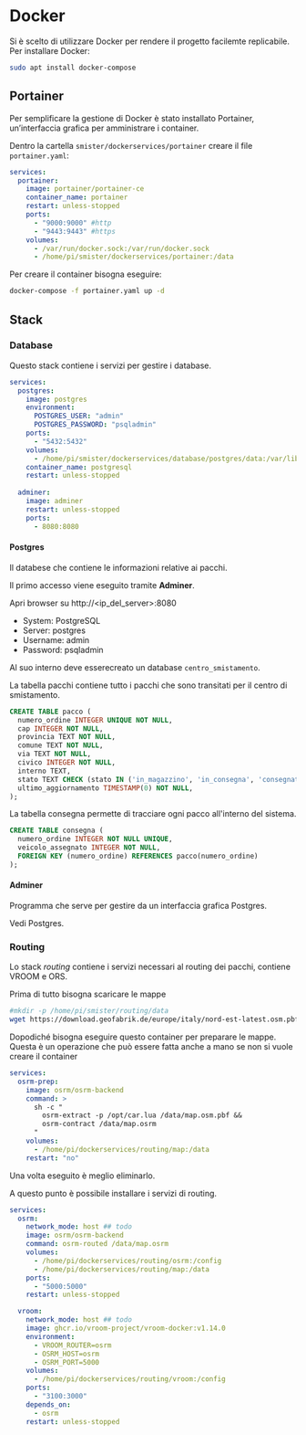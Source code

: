 
# Docker


Si è scelto di utilizzare Docker per rendere il progetto facilemte replicabile. Per installare Docker:

```sh
sudo apt install docker-compose
```

## Portainer

Per semplificare la gestione di Docker è stato installato Portainer, un’interfaccia grafica per amministrare i container.

Dentro la cartella  `smister/dockerservices/portainer` creare il file `portainer.yaml`:

```yaml
services:
  portainer:
    image: portainer/portainer-ce
    container_name: portainer
    restart: unless-stopped
    ports:
      - "9000:9000" #http
      - "9443:9443" #https
    volumes:
      - /var/run/docker.sock:/var/run/docker.sock
      - /home/pi/smister/dockerservices/portainer:/data
```

Per creare il container bisogna eseguire:

```sh
docker-compose -f portainer.yaml up -d
```
## Stack

### Database

Questo stack contiene i servizi per gestire i database.

```yaml
services:
  postgres:
    image: postgres
    environment:
      POSTGRES_USER: "admin"
      POSTGRES_PASSWORD: "psqladmin"
    ports:
      - "5432:5432"
    volumes:
      - /home/pi/smister/dockerservices/database/postgres/data:/var/lib/postgresql/data
    container_name: postgresql
    restart: unless-stopped
    
  adminer:
    image: adminer
    restart: unless-stopped
    ports: 
      - 8080:8080
```

#### Postgres

Il databese che contiene le informazioni relative ai pacchi.

Il primo accesso viene eseguito tramite **Adminer**.

Apri browser su http://<ip_del_server>:8080 
  - System: PostgreSQL
  - Server: postgres 
  - Username: admin
  - Password: psqladmin

Al suo interno deve esserecreato un database `centro_smistamento`.

La tabella pacchi contiene tutto i pacchi che sono transitati per il centro di smistamento.

```sql
CREATE TABLE pacco (
  numero_ordine INTEGER UNIQUE NOT NULL,
  cap INTEGER NOT NULL,
  provincia TEXT NOT NULL,
  comune TEXT NOT NULL,
  via TEXT NOT NULL,
  civico INTEGER NOT NULL,
  interno TEXT,
  stato TEXT CHECK (stato IN ('in_magazzino', 'in_consegna', 'consegnato', 'tentata_consegna')) NOT NULL,
  ultimo_aggiornamento TIMESTAMP(0) NOT NULL,
);
```

La tabella consegna permette di tracciare ogni pacco all'interno del sistema.

```sql
CREATE TABLE consegna (
  numero_ordine INTEGER NOT NULL UNIQUE,
  veicolo_assegnato INTEGER NOT NULL,
  FOREIGN KEY (numero_ordine) REFERENCES pacco(numero_ordine)
);
```

#### Adminer

Programma che serve per gestire da un interfaccia grafica Postgres.

Vedi Postgres.


### Routing

Lo stack _routing_ contiene i servizi necessari al routing dei pacchi, contiene VROOM e ORS.

Prima di tutto bisogna scaricare le mappe

```bash
#mkdir -p /home/pi/smister/routing/data
wget https://download.geofabrik.de/europe/italy/nord-est-latest.osm.pbf -O ~/vroom-osrm/data/map.osm.pbf
```

Dopodiché bisogna eseguire questo container per preparare le mappe. Questa è un operazione che può essere fatta anche a mano se non si vuole creare il container

```yaml
services:
  osrm-prep:
    image: osrm/osrm-backend
    command: >
      sh -c "
        osrm-extract -p /opt/car.lua /data/map.osm.pbf &&
        osrm-contract /data/map.osrm
      "
    volumes:
      - /home/pi/dockerservices/routing/map:/data
    restart: "no"
```

Una volta eseguito è meglio eliminarlo.

A questo punto è possibile installare i servizi di routing.

```yaml
services:
  osrm:
    network_mode: host ## todo
    image: osrm/osrm-backend
    command: osrm-routed /data/map.osrm
    volumes:
      - /home/pi/dockerservices/routing/osrm:/config
      - /home/pi/dockerservices/routing/map:/data
    ports:
      - "5000:5000"
    restart: unless-stopped

  vroom:
    network_mode: host ## todo
    image: ghcr.io/vroom-project/vroom-docker:v1.14.0
    environment:
      - VROOM_ROUTER=osrm
      - OSRM_HOST=osrm
      - OSRM_PORT=5000
    volumes:
      - /home/pi/dockerservices/routing/vroom:/config
    ports:
      - "3100:3000"
    depends_on:
      - osrm
    restart: unless-stopped
```

